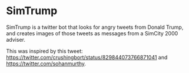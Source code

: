 # SimTrump

SimTrump is a twitter bot that looks for angry tweets from Donald Trump, and creates images of those tweets as messages from a SimCity 2000 adviser.

This was inspired by this tweet: https://twitter.com/crushingbort/status/829844073766871041 and https://twitter.com/sohanmurthy.
